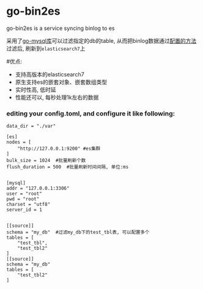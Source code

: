 # go-bin2es

go-bin2es is a service syncing binlog to es

采用了[go-mysql库](https://github.com/siddontang/go-mysql)可以过滤指定的db的table, 从而把binlog数据通过[配置的方法](./config/binlog2es.json)过滤后, 刷新到`elasticsearch7`上

#优点:
+ 支持高版本的elasticsearch7
+ 原生支持es的嵌套对象、嵌套数组类型
+ 实时性高, 低时延
+ 性能还可以, 每秒处理1k左右的数据

### editing your config.toml, and configure it like following:

```
data_dir = "./var"

[es]
nodes = [
	"http://127.0.0.1:9200" #es集群
]
bulk_size = 1024  #批量刷新个数
flush_duration = 500  #批量刷新时间间隔, 单位:ms


[mysql]
addr = "127.0.0.1:3306"
user = "root"
pwd = "root"
charset = "utf8"
server_id = 1


[[source]]
schema = "my_db"  #过滤my_db下的test_tbl表, 可以配置多个
tables = [
	"test_tbl",
	"test_tbl2"
]
[[source]]
schema = "my_db"
tables = [
	"test_tbl2"
]

```